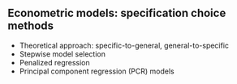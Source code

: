 ## Econometric models: specification choice methods

+ Theoretical approach: specific-to-general, general-to-specific
+ Stepwise model selection
+ Penalized regression
+ Principal component regression (PCR) models
